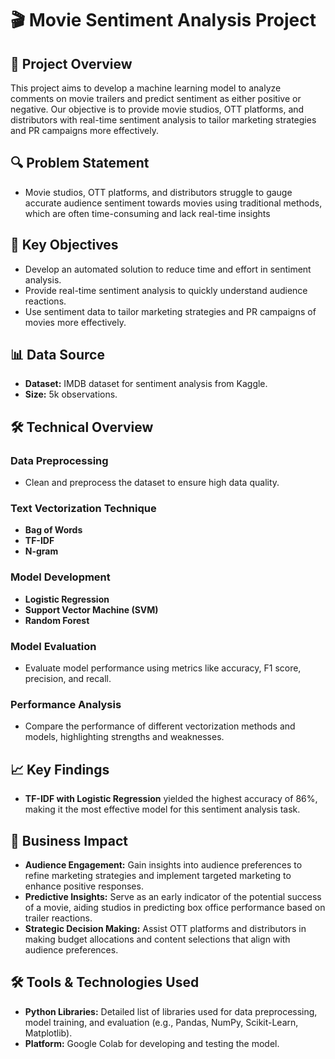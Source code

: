 # 🎬 Movie Sentiment Analysis Project

## 📝 Project Overview
This project aims to develop a machine learning model to analyze comments on movie trailers and predict sentiment as either positive or negative. Our objective is to provide movie studios, OTT platforms, and distributors with real-time sentiment analysis to tailor marketing strategies and PR campaigns more effectively.
## 🔍 Problem Statement
- Movie studios, OTT platforms, and distributors struggle to gauge accurate audience sentiment towards movies using traditional methods, which are often time-consuming and lack real-time insights

## 🎯 Key Objectives
- Develop an automated solution to reduce time and effort in sentiment analysis.
- Provide real-time sentiment analysis to quickly understand audience reactions.
- Use sentiment data to tailor marketing strategies and PR campaigns of movies more effectively.

## 📊 Data Source
- **Dataset:** IMDB dataset for sentiment analysis from Kaggle.
- **Size:** 5k observations.

## 🛠️ Technical Overview

### Data Preprocessing
- Clean and preprocess the dataset to ensure high data quality.

### Text Vectorization Technique
- **Bag of Words**
- **TF-IDF**
- **N-gram**

### Model Development
- **Logistic Regression**
- **Support Vector Machine (SVM)**
- **Random Forest**

### Model Evaluation
- Evaluate model performance using metrics like accuracy, F1 score, precision, and recall.

### Performance Analysis
- Compare the performance of different vectorization methods and models, highlighting strengths and weaknesses.

## 📈 Key Findings
- **TF-IDF with Logistic Regression** yielded the highest accuracy of 86%, making it the most effective model for this sentiment analysis task.

## 🎉 Business Impact
- **Audience Engagement:** Gain insights into audience preferences to refine marketing strategies and implement targeted marketing to enhance positive responses.
- **Predictive Insights:** Serve as an early indicator of the potential success of a movie, aiding studios in predicting box office performance based on trailer reactions.
- **Strategic Decision Making:** Assist OTT platforms and distributors in making budget allocations and content selections that align with audience preferences.

## 🛠️ Tools & Technologies Used
- **Python Libraries:** Detailed list of libraries used for data preprocessing, model training, and evaluation (e.g., Pandas, NumPy, Scikit-Learn, Matplotlib).
- **Platform:** Google Colab for developing and testing the model.


